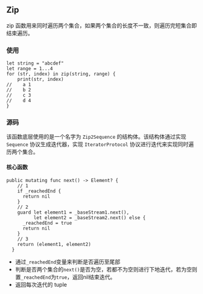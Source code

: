 ## Zip

zip 函数用来同时遍历两个集合，如果两个集合的长度不一致，则遍历完短集合即结束遍历。

### 使用

```
let string = "abcdef"
let range = 1...4
for (str, index) in zip(string, range) {
    print(str, index)
//    a 1
//    b 2
//    c 3
//    d 4
}
```

### 源码
该函数底层使用的是一个名字为 `Zip2Sequence` 的结构体。该结构体通过实现 `Sequence` 协议生成迭代器，实现 `IteratorProtocol` 协议进行迭代来实现同时遍历两个集合。

#### 核心函数
```
public mutating func next() -> Element? {
    // 1
    if _reachedEnd {
      return nil
    }
    // 2
    guard let element1 = _baseStream1.next(),
          let element2 = _baseStream2.next() else {
      _reachedEnd = true
      return nil
    }
    // 3
    return (element1, element2)
  }
```

* 通过`_reachedEnd`变量来判断是否遍历至尾部
* 判断是否两个集合的`next()`是否为空，若都不为空则进行下地迭代，若为空则置`_reachedEnd`为`true`，返回nil结束迭代。
* 返回每次迭代的 tuple
